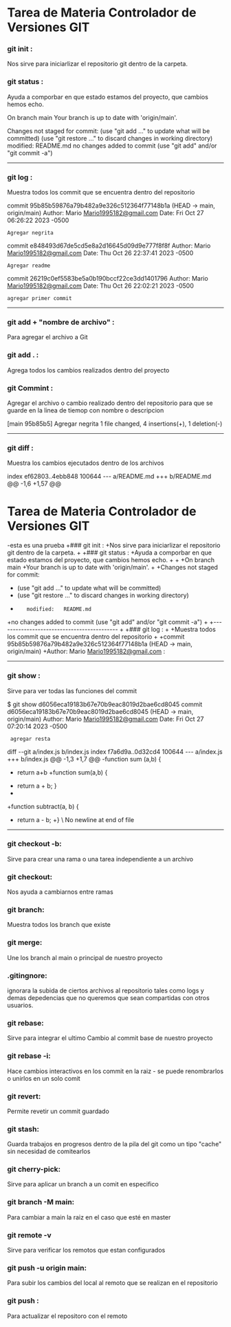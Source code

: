 # Tarea de Materia Controlador de Versiones GIT 

### git init : 
Nos sirve para iniciarlizar el repositorio git dentro de la carpeta.

### git status : 
Ayuda a comporbar en que estado estamos del proyecto, que cambios hemos echo.


On branch main
Your branch is up to date with 'origin/main'.

Changes not staged for commit:
  (use "git add <file>..." to update what will be committed)
  (use "git restore <file>..." to discard changes in working directory)
        modified:   README.md
no changes added to commit (use "git add" and/or "git commit -a")

-------------------------------------------

### git log :

Muestra todos los commit que se encuentra dentro del repositorio

commit 95b85b59876a79b482a9e326c512364f77148b1a (HEAD -> main, origin/main)
Author: Mario <Mario1995182@gmail.com>
Date:   Fri Oct 27 06:26:22 2023 -0500

    Agregar negrita

commit e848493d67de5cd5e8a2d16645d09d9e777f8f8f
Author: Mario <Mario1995182@gmail.com>
Date:   Thu Oct 26 22:37:41 2023 -0500

    Agregar readme

commit 26219c0ef5583be5a0b190bccf22ce3dd1401796
Author: Mario <Mario1995182@gmail.com>
Date:   Thu Oct 26 22:02:21 2023 -0500

    agregar primer commit
----------------------------------------------------------

### git add + "nombre de archivo" :
Para agregar el archivo a Git 

### git add . :
Agrega todos los cambios realizados dentro del proyecto 

### git Commint :
Agregar el archivo o cambio realizado dentro del repositorio para que se guarde en la linea de tiemop con nombre o descripcion

[main 95b85b5] Agregar negrita
 1 file changed, 4 insertions(+), 1 deletion(-) 
 
-----------------------------------------------------------

### git diff :

Muestra los cambios ejecutados dentro de los archivos

index ef62803..4ebb848 100644
--- a/README.md
+++ b/README.md
@@ -1,6 +1,57 @@
 # Tarea de Materia Controlador de Versiones GIT

-esta es una prueba
+### git init :
+Nos sirve para iniciarlizar el repositorio git dentro de la carpeta.
+
+### git status :
+Ayuda a comporbar en que estado estamos del proyecto, que cambios hemos echo.
+
+
+On branch main
+Your branch is up to date with 'origin/main'.
+
+Changes not staged for commit:
+  (use "git add <file>..." to update what will be committed)
+  (use "git restore <file>..." to discard changes in working directory)
+        modified:   README.md
+no changes added to commit (use "git add" and/or "git commit -a")
+
+-------------------------------------------
+
+### git log :
+
+Muestra todos los commit que se encuentra dentro del repositorio
+
+commit 95b85b59876a79b482a9e326c512364f77148b1a (HEAD -> main, origin/main)
+Author: Mario <Mario1995182@gmail.com>
:

------------------------------------------------------

### git show :
Sirve para ver todas las funciones del commit 

$ git show d6056eca19183b67e70b9eac8019d2bae6cd8045
commit d6056eca19183b67e70b9eac8019d2bae6cd8045 (HEAD -> main, origin/main)
Author: Mario <Mario1995182@gmail.com>
Date:   Fri Oct 27 07:20:14 2023 -0500

     agregar resta

diff --git a/index.js b/index.js
index f7a6d9a..0d32cd4 100644
--- a/index.js
+++ b/index.js
@@ -1,3 +1,7 @@
-function sum (a,b) {
-    return a+b
+function sum(a,b) {
+    return a + b;
 }
+
+function subtract(a, b) {
+    return a - b;
+}
\ No newline at end of file
-------------------------------------------------

### git checkout -b:
Sirve para crear una rama o una tarea independiente a un archivo 

### git checkout:
Nos ayuda a cambiarnos entre ramas 

### git branch: 
Muestra todos los branch que existe 

### git merge: 
Une los branch al main o principal de nuestro proyecto 

### .gitingnore:
ignorara la subida de ciertos archivos al repositorio tales como logs y demas depedencias que no queremos 
que sean compartidas con otros usuarios.

### git rebase:
Sirve para integrar el ultimo Cambio al commit base de nuestro proyecto

### git rebase -i:
Hace cambios interactivos en los commit en la raiz - se puede renombrarlos o unirlos en un solo comit 

### git revert:
Permite revetir un commit guardado

### git stash:
Guarda trabajos en progresos dentro de la pila del git como un tipo "cache" sin necesidad de comitearlos  

### git cherry-pick:
Sirve para aplicar un branch a un comit en especifico 

### git branch -M main: 
Para cambiar a main la raiz  en el caso que esté en master

### git remote -v
Sirve para verificar los remotos que estan configurados

### git push -u origin main:
Para subir los cambios del local al remoto que se realizan en el repositorio

### git push :
Para actualizar el repositoro con el remoto